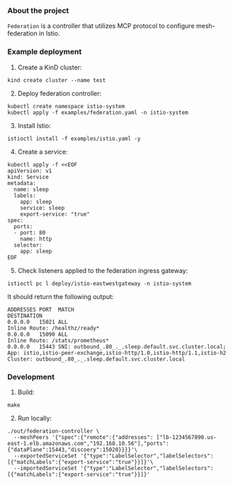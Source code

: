 ### About the project

`Federation` is a controller that utilizes MCP protocol to configure mesh-federation in Istio.

### Example deployment

1. Create a KinD cluster:
```shell
kind create cluster --name test
```
2. Deploy federation controller:
```shell
kubectl create namespace istio-system
kubectl apply -f examples/federation.yaml -n istio-system
```
3. Install Istio:
```shell
istioctl install -f examples/istio.yaml -y
```
4. Create a service:
```shell
kubectl apply -f <<EOF
apiVersion: v1
kind: Service
metadata:
  name: sleep
  labels:
    app: sleep
    service: sleep
    export-service: "true"
spec:
  ports:
  - port: 80
    name: http
  selector:
    app: sleep
EOF
```
5. Check listeners applied to the federation ingress gateway:
```shell
istioctl pc l deploy/istio-eastwestgateway -n istio-system
```
It should return the following output:
```
ADDRESSES PORT  MATCH                                                                                                                       DESTINATION
0.0.0.0   15021 ALL                                                                                                                         Inline Route: /healthz/ready*
0.0.0.0   15090 ALL                                                                                                                         Inline Route: /stats/prometheus*
0.0.0.0   15443 SNI: outbound_.80_._.sleep.default.svc.cluster.local; App: istio,istio-peer-exchange,istio-http/1.0,istio-http/1.1,istio-h2 Cluster: outbound_.80_._.sleep.default.svc.cluster.local
```

### Development
1. Build:
```shell
make
```
2. Run locally:
```shell
./out/federation-controller \
  --meshPeers '{"spec":{"remote":{"addresses": ["lb-1234567890.us-east-1.elb.amazonaws.com","192.168.10.56"],"ports":{"dataPlane":15443,"discoery":15020}}}}'\
  --exportedServiceSet '{"type":"LabelSelector","labelSelectors":[{"matchLabels":{"export-service":"true"}}]}'\
  --importedServiceSet '{"type":"LabelSelector","labelSelectors":[{"matchLabels":{"export-service":"true"}}]}'
```
